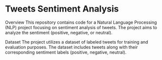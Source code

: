# Tweets Sentiment Analysis

Overview
This repository contains code for a Natural Language Processing (NLP) project focusing on sentiment analysis of tweets. The project aims to analyze the sentiment (positive, negative, or neutral).

Dataset
The project utilizes a dataset of labeled tweets for training and evaluation purposes. The dataset includes tweets along with their corresponding sentiment labels (positive, negative, neutral).
